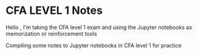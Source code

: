 # CFA LEVEL 1 Notes

Hello , I'm taking the CFA level 1 exam and using the Jupyter notebooks as memorization or reinforcement tools 

Compiling some notes to Jupyter notebooks in CFA level 1 for practice
